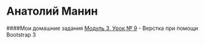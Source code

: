 

# Анатолий Манин

####Мои домашние задания
    [Модуль 3. Урок № 9](https://av-63.github.io/lesson_9/ "Готовое домашнее задание") - Верстка при помощи Bootstrap 3
